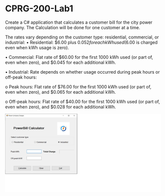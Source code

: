# CPRG-200-Lab1

Create a C# application that calculates a customer bill for the city power company. The Calculation will be
done for one customer at a time.

The rates vary depending on the customer type: residential, commercial, or industrial:
• Residential: $6.00 plus $0.052 for each kWh used ($6.00 is charged even when kWh usage is
zero).

• Commercial: Flat rate of $60.00 for the first 1000 kWh used (or part of, even when zero), and
$0.045 for each additional kWh.

• Industrial: Rate depends on whether usage occurred during peak hours or off-peak hours:

o Peak hours: Flat rate of $76.00 for the first 1000 kWh used (or part of, even when zero),
and $0.065 for each additional kWh.

o Off-peak hours: Flat rate of $40.00 for the first 1000 kWh used (or part of, even when
zero), and $0.028 for each additional kWh.

![Screenshot](capture.jpg)
